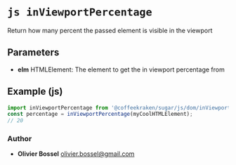 


<!-- @namespace    sugar.js.dom -->

# ```js inViewportPercentage ```


Return how many percent the passed element is visible in the viewport

## Parameters

- **elm**  HTMLElement: The element to get the in viewport percentage from



## Example (js)

```js
import inViewportPercentage from '@coffeekraken/sugar/js/dom/inViewportPercentage'
const percentage = inViewportPercentage(myCoolHTMLElement);
// 20
```


### Author
- **Olivier Bossel** <a href="mailto:olivier.bossel@gmail.com">olivier.bossel@gmail.com</a> 




